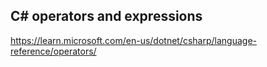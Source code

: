 ## C# operators and expressions










https://learn.microsoft.com/en-us/dotnet/csharp/language-reference/operators/






